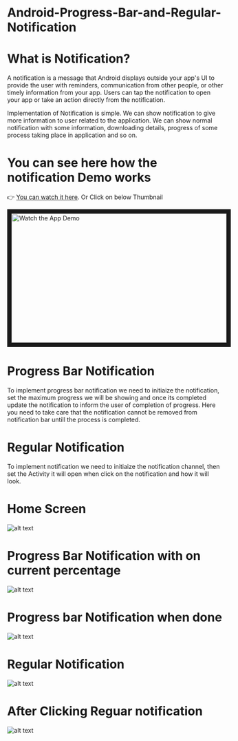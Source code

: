 # Android-Progress-Bar-and-Regular-Notification

# What is Notification?
A notification is a message that Android displays outside your app's UI to provide the user with reminders, communication from other people, or other timely information from your app. Users can tap the notification to open your app or take an action directly from the notification.


Implementation of Notification is simple. We can show notification to give more information to user related to the application. We can show normal notification with some information, downloading details, progress of some process taking place in application and so on. 

# You can see here how the notification Demo works

<p><g-emoji class="g-emoji" alias="point_right" fallback-src="https://github.githubassets.com/images/icons/emoji/unicode/1f449.png">👉</g-emoji>  <a href="https://www.youtube.com/watch?v=31K3PUjfoqo" rel="nofollow">You can watch it here</a>. Or Click on below Thumbnail
<br></p>

<a href="https://www.youtube.com/watch?v=31K3PUjfoqo" target="_blank"><img src="/atachements/youtube_thumbnail.png" 
alt="Watch the App Demo" width="500" height="300" border="10" /></a>

# Progress Bar Notification 

To implement progress bar notification we need to initiaize the notification, set the maximum progress we will be showing and once its completed update the notification to inform the user of completion of progress. Here you need to take care that the notification cannot be removed from notification bar untill the process is completed. 


# Regular Notification

To implement notification we need to initiaize the notification channel, then set the Activity it will open when click on the notification and how it will look.

# Home Screen
![alt text](/atachements/notificatio_home_Screen.png)

# Progress Bar Notification with on current percentage

![alt text](/atachements/progress_bar_notification_with_progress.png)

# Progress bar Notification when done

![alt text](/atachements/progress_bar_notification_after_complete.png)

# Regular Notification

![alt text](/atachements/regular_notification.png)

# After Clicking Reguar notification

![alt text](/atachements/notification_on_click.png)






